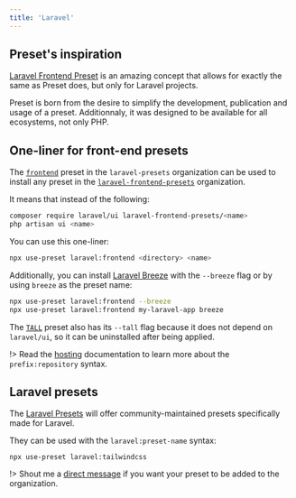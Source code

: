 ```yaml
---
title: 'Laravel'
---
```


## Preset's inspiration

[Laravel Frontend Preset](https://github.com/laravel-frontend-presets) is an amazing concept that allows for exactly the same as Preset does, but only for Laravel projects.

Preset is born from the desire to simplify the development, publication and usage of a preset. Additionnaly, it was designed to be available for all ecosystems, not only PHP.

## One-liner for front-end presets

The [`frontend`](https://github.com/laravel-presets/frontend) preset in the `laravel-presets` organization can be used to install any preset in the [`laravel-frontend-presets`](https://github.com/laravel-frontend-presets) organization.

It means that instead of the following:

```bash
composer require laravel/ui laravel-frontend-presets/<name>
php artisan ui <name>
```

You can use this one-liner:

```bash
npx use-preset laravel:frontend <directory> <name>
```

Additionally, you can install [Laravel Breeze](https://github.com/laravel/breeze) with the `--breeze` flag or by using `breeze` as the preset name:

```bash
npx use-preset laravel:frontend --breeze
npx use-preset laravel:frontend my-laravel-app breeze
```

The [`TALL`](https://github.com/laravel-frontend-presets/tall) preset also has its `--tall` flag because it does not depend on `laravel/ui`, so it can be uninstalled after being applied.

!> Read the [hosting](/docs/guides/hosting/#community-organizations) documentation to learn more about the `prefix:repository` syntax.

## Laravel presets

The [Laravel Presets](https://github.com/laravel-presets) will offer community-maintained presets specifically made for Laravel.

They can be used with the `laravel:preset-name` syntax:

```shell
npx use-preset laravel:tailwindcss
```

!> Shout me a [direct message](https://twitter.com/enzoinnocenzi) if you want your preset to be added to the organization.
